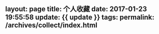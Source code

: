 layout: page
title: 个人收藏
date: 2017-01-23 19:55:58
update: {{ update }}
tags:
permalink: /archives/collect/index.html
---
